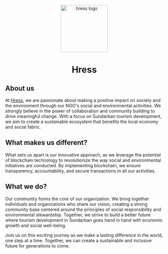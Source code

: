 <p align="center">
  <img 
    src="https://hress.in/images/hress.png" 
    alt="hress logo"
    width="150"
  />
</p>

<h1 align="center">Hress</h1>


## About us

At [Hress](https://hress.in), we are passionate about making a positive impact on society and the environment through our NGO's social and environmental activities. We strongly believe in the power of collaboration and community building to drive meaningful change. With a focus on Sundarban tourism development, we aim to create a sustainable ecosystem that benefits the local economy and social fabric.



## What makes us different?

What sets us apart is our innovative approach, as we leverage the potential of blockchain technology to revolutionize the way social and environmental initiatives are conducted. By implementing blockchain, we ensure transparency, accountability, and secure transactions in all our activities.



## What we do?

Our community forms the core of our organization. We bring together individuals and organizations who share our vision, creating a strong community base centered around the principles of social responsibility and environmental stewardship. Together, we strive to build a better future where tourism development in Sundarban goes hand in hand with economic growth and social well-being.

Join us on this exciting journey as we make a lasting difference in the world, one step at a time. Together, we can create a sustainable and inclusive future for generations to come.


